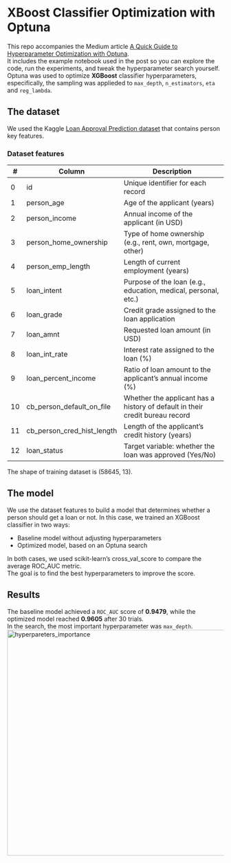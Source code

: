 # XBoost Classifier Optimization with Optuna
This repo accompanies the Medium article [A Quick Guide to Hyperparameter Optimization with Optuna](https://medium.com/@cris.lincoleo/a-quick-guide-to-hyperparameter-optimization-with-optuna-1980f1d185dc).  
It includes the example notebook used in the post so you can explore the code, run the experiments, and tweak the hyperparameter search yourself.  
Optuna was used to optimize **XGBoost** classifier hyperparameters, especifically, the sampling was applieded to `max_depth`, `n_estimators`, `eta` and `reg_lambda`. 

## The dataset  
We used the Kaggle [Loan Approval Prediction dataset](https://www.kaggle.com/competitions/playground-series-s4e10/data) that contains person key features. 
### Dataset features
| #  | Column                         | Description                                                                  |
| -- | ------------------------------ | ---------------------------------------------------------------------------- |
| 0  | id                             | Unique identifier for each record                                            |
| 1  | person\_age                    | Age of the applicant (years)                                                 |
| 2  | person\_income                 | Annual income of the applicant (in USD)                                      |
| 3  | person\_home\_ownership        | Type of home ownership (e.g., rent, own, mortgage, other)                    |
| 4  | person\_emp\_length            | Length of current employment (years)                                         |
| 5  | loan\_intent                   | Purpose of the loan (e.g., education, medical, personal, etc.)               |
| 6  | loan\_grade                    | Credit grade assigned to the loan application                                |
| 7  | loan\_amnt                     | Requested loan amount (in USD)                                               |
| 8  | loan\_int\_rate                | Interest rate assigned to the loan (%)                                       |
| 9  | loan\_percent\_income          | Ratio of loan amount to the applicant’s annual income (%)                    |
| 10 | cb\_person\_default\_on\_file  | Whether the applicant has a history of default in their credit bureau record |
| 11 | cb\_person\_cred\_hist\_length | Length of the applicant’s credit history (years)                             |
| 12 | loan\_status                   | Target variable: whether the loan was approved (Yes/No)                      |

The shape of training dataset is (58645, 13).

## The model
We use the dataset features to build a model that determines whether a person should get a loan or not. In this case, we trained an XGBoost classifier in two ways:
* Baseline model without adjusting hyperparameters
* Optimized model, based on an Optuna search

In both cases, we used scikit-learn’s cross_val_score to compare the average ROC_AUC metric.  
The goal is to find the best hyperparameters to improve the score.

## Results
The baseline model achieved a `ROC_AUC` score of **0.9479**, while the optimized model reached **0.9605** after 30 trials.  
In the search, the most important hyperparameter was `max_depth`.  
<img width="828" height="525" alt="hyperpareters_importance" src="https://github.com/user-attachments/assets/e720dda9-0df7-47bf-937b-5a6d0712e4e0" />


